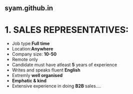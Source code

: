 ## syam.github.in
# 1. SALES REPRESENTATIVES: 
* Job type:**Full time**
* Location:**Anywhere**
* Company size: **10-50**
* Remote only
* Candidate must have atleast **5** years of experience
* Writes and speaks fluent **English**  
* Extremly **well organised**
* **Emphatic & kind**
* Extensive experience in doing **B2B** sales....
#
